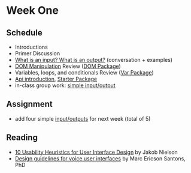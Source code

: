 # Week One

## Schedule
- Introductions
- Primer Discussion
- [What is an input? What is an output?](/lecture-input-output) (conversation + examples)
- [DOM Manipulation](/lecture-dom) Review ([DOM Package](/files/dom_manipulation.zip))
- Variables, loops, and conditionals Review ([Var Package](/files/vars_and_objects.zip))
- [Api introduction](/lecture-api), [Starter Package](/files/speech_starter_pack.zip)
- in-class group work: [simple input/output](/input-output)

## Assignment
- add four simple [input/outputs](/input-output) for next week (total of 5)

## Reading
- [10 Usability Heuristics for User Interface Design](https://www.nngroup.com/articles/ten-usability-heuristics/) by Jakob Nielson
- [Design guidelines for voice user interfaces](https://uxdesign.cc/design-guidelines-for-voice-user-interfaces-3c3b73982f4c) by Marc Ericson Santons, PhD